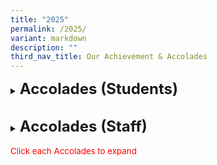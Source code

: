 ```yaml
---
title: "2025"
permalink: /2025/
variant: markdown
description: ""
third_nav_title: Our Achievement & Accolades
---
```

<details><summary><span style="font-size: 18pt;"><b>Accolades (Students)</b></span></summary>
<h5>National School Games</h5>
<span style="font-size: 10pt;"><b>NSG Taekwondo</b><br>
<span style="color:blue;">•</span>Junior Division (Girls) Poomsae Individual Red 1 <i>(5th Position)</i><br>
-Lam Shi Yuan Giuliana Star, 5-Respect<br>
<span style="color:blue;">•</span>Junior Division (Boys)Poomsae Individual White 9 <i>(3rd Position)</i><br>
-Wang Siyang, 1-Excellence<br>
<b>NSG Wushu</b><br>
<span style="color:blue;">•</span>Junior Division (Boys) 4-Duan Cudgel <i>(32nd Position)</i><br>
-Huan Zizhou, 5-Respect<br>
<span style="color:blue;">•</span>Senior Division (Boys) 1st International Spear <i>(8th Position)</i><br>
-Wang Zhuang Yu, 6-Integrity<br>
	
	
	
<h5>Visual-Spatial Mathlympics 2025</h5>
<span style="font-size: 10pt;">
<span style="color:blue;">•</span><b>Gold Award</b><br>
-Liu Boting, 6-Respect<br>
-Liu Chang, 6-Diligence<br>
<span style="font-size: 10pt;">
<span style="color:blue;">•</span><b>Silver Award</b><br>
-Zhang Zicheng, 6-Respect<br>
<span style="font-size: 10pt;">
<span style="color:blue;">•</span><b>Bronze Award</b><br>
-Xu Xiuhan, 6-Respect<br>
-Ilamurugu Subramanian Saidhakshin, 6-Respect<br>
-Wong Pin Zhe, 6-Respect<br>
-Zhou Luohan, 6-Respect<br>
-Teo Wei Yun, Phoebe, 6-Diligence<br>
-Lee Shu En, 6-Diligence<br>

<h5>National Mathematical Olympiad of Singapore (NMOS) 2025</h5>
<span style="font-size: 10pt;">
<span style="color:blue;">•</span><b>Silver Award</b><br>
-Yang Zihui, 5-Perseverance<br>
<span style="font-size: 10pt;">
<span style="color:blue;">•</span><b>Bronze Award</b><br>
- Li Weilin, 5-Respect<br>
-Huan Zizhou, 5-Respect<br>
-Chloe Lin Keyi, 5-Respect<br>
-Ng Jia Jun, 5-Confidence<br>
-Ji Zirui, 5-Perseverance<br>
<span style="font-size: 10pt;">
<span style="color:blue;">•</span><b>Honourable Mention</b><br>
-Kang Chern Xin, 5-Perseverance<br>
-Li Jiahui, 5-Respect<br>
-Lukas Lim Tian You, 5-Respect<br>
-Krshna Kumar, 5-Perseverance<br>
-Loke De Jie Keith, 5-Respect<br>
-Ong Chun Khai, 5-Perseverance<br>
-Loh Yi Kai, Jared, 5-Perseverance<br>
-Low Jia En Luis, 5-Respect<br>
-Teo Yu Rui, Joan, 5-Respect<br>
-Xio Shengbo Lui, 5-Respect<br>
-Ang Zi Ye, 5-Perseverance<br>
-Kaylee Koh Kai Li,5 Diligence<br>
-Lai Tian Fu, 5-Respect<br>
-Leong Yi Fang, 5-Perseverance<br>
-Lim Le Xuan, 5-Perseverance<br>
-Lim Ming Yang, 5-Perseverance<br>
-Nalaparaju Bhavyatha, 5-Respect<br>
	
<h5>Singapore Primary Science Olympiad (SPSO) held by NUS High School</h5>
<span style="font-size: 10pt;">
<span style="color:blue;">•</span><b>Silver Award</b><br>
-Huan Zizhou, 5-Respect<br>	
<span style="color:blue;">•</span><b>Bronze Award</b><br>
-Ipshita Wani, 5-Perseverance<br>
-Ji Zirui, 5-Perseverance<br>
<span style="color:blue;">•</span><b>Merit Award</b><br>
-Arissa Chong Jal Xuani, 5-Respect<br>
-Ethan Navin Zhang, 5-Respect<br>
-Jovelle Quek Qianzi, 5-Respect<br>
-Koh Yu Cheng, 5-Respect<br>
-Li Weilin, 5-Respect<br>
-Loke De Jie Keith, 5-Respect<br>
-Nalaparaju Bhavyatha, 5-Respect<br>
-Teo Yurui Joan, 5-Respect<br>
-Lau Boon Kai, 5-Perseverance<br>
-Rajith Siyona, 5-Perseverance<br>
-Yang Zihui, 5-Perseverance</span><br>	
<h5>Singapore Youth Festival (SYF) 2025 Art Exhibition</h5>
<span style="font-size: 10pt;">
<span style="color:blue;">•</span><b>Our students created the art piece 'Small Sculptures, Grand Ideas' and received a Certificate of Recognition for their outstanding artwork in the SYF 2025 Art Exhibition. Their submission was selected for the onsite exhibition, showcasing exemplary works from schools across Singapore.</b><br>
-Anis Natasya Binte Azmi, 5-Excellence<br>
-Arissa Low En Ling, 6-Diligence<br>
-Ashlynn Teo Enqi, 6-Integrity<br>
-Jiang Yumeng, 6-Respect<br>
-Nur Falisha Binte Shazellie, 5-Diligence<br>
-Nur Qadriyah Binte Muhammad Hazwan, 5-Excellence<br>
-Ong Xiang Ting Ashlee, 6-Diligence<br>
-Nurin Jazlina Binte Abdul Rahman, 5-Confidence<br>
-Raanya Binte Mohd Radzeman, 5-Confidence<br>
-Yeo En Qi, Jerlyn, 6-Diligence<br><br>
<i>Click <a style="text-decoration: none" href="https://www.lakesidepri.moe.edu.sg/syf-2025/">here</a> to learn more about our achievements</i></span><br>
<h5>Malay Language Competition: Lensa Si Cilik</h5>
<span style="font-size: 10pt;">
<span style="color:blue;">•</span><b>Gold Award</b><br>
-Shana D/O Siva, 4-Perseverance<br>
-Shayaan Haqqi Bin Shafiq, 4-Diligence<br>
-Danial Hakim Bin Sohaimi, 4-Diligence<br>
-Hanna Nayra Maryssa Binte Muhd Razif, 4-Diligence<br><br>
<i>Click <a style="text-decoration: none" href="https://www.lakesidepri.moe.edu.sg/lensa-si-cilik/">here</a> to learn more about our achievements</i></span><br>
<h5>Malay Storytelling Competition: Peraduan Saya Boleh Bercerita 2025</h5>
<span style="font-size: 10pt;">
<span style="color:blue;">•</span><b>Category A - Gold Awards</b><br>
-Nur Alysha Binte Muhammad Adnan <br>
-Sven Riz Lager<br>
-Durrah Sofia Binti Juraimi<br>
<span style="color:blue;">•</span><b>Category B - Gold Awards</b><br>
-Rakin Anaqi Bin Juraimi<br>
-Afif Khalil Bin Muhammad Khairul<br>
<span style="color:blue;">•</span><b>Category B - Silver Awards</b><br>	
-Nur Arissa Sofia Binte Mohamed Razil<br>
-Sofea Eryna Binte Eddy Aizat<br>
-Shayaan Haqqi Bin Shafiq<br>
-Shana D/O Siva<br>
<span style="color:blue;">•</span><b>Category B - Bronze Awards</b><br>	
-Ayla Faiha Binte Muhammad Khairul Fitri<br>	
-Nayla Aleena Binte Muhammad Faiz<br>	
-Marsya Binte Muhammad Nazrul<br>	
-Hanna Nayra Maryssa Binte Muhammad Razif Ariff<br>	
-Farieza Izzati Binte Mohamad Fazle<br>
<span style="color:blue;">•</span><b>Category C - Gold Awards</b><br>	
-Arissa Nurhumaira Binte Muhammad Haris<br>
-Safiyyah Izzraina Binte Mohamed Ismail<br>
<span style="color:blue;">•</span><b>Category C - Silver Awards</b><br>	
-Nur Insyirah Binte Norkhisham<br>
<span style="color:blue;">•</span><b>Category C - Bronze Awards</b><br>	
-Nur Alysha Zahra Binte Mohamed Razil<br>
-Nausheen Raihana Binte Muhammad Ridwan</span><br>	
<h5>The 29th National Primary Schools On-the-Spot Chinese Creative Essay Writing Competition</h5>
<span style="font-size: 10pt;">
<span style="color:blue;">•</span><b>Outstanding Awards</b><br>
-Li Jiahui - 5 Respect <br>
<span style="color:blue;">•</span><b>Honourable Awards</b><br>
-Yu Jin Xuan - 4 Excellence </span><br>
<h5>Green Schools @ South West CDC</h5>
<span style="font-size: 10pt;">
<span style="color:blue;">•</span><b>3 Stars Award</b><br>
-Lakeside Primary School was awarded 3 Stars in the Green Schools @ South West 2024 programme on 25 January 2025. Organized by the South West CDC, this programme recognizes the school’s efforts in educating and instilling environmental responsibility in students throughout 2024. This marks our second consecutive year of achieving this recognition.<br><br>
<i>Click <a style="text-decoration: none" href="https://www.lakesidepri.moe.edu.sg/green-schools-south-west-cdc-3-star-award/">here</a> to learn more about our achievements</i></span><br>


</span></span></span></span></span></span></span></details>

<br>

<details><summary><span style="font-size: 18pt;"><b>Accolades (Staff)</b></span></summary>
<h5>2025 MOE Innergy Award Winners</h5>		
This year, the Ministry of Education (MOE) is recognising 234 award winners from
across HQ, Schools, and Statutory Boards who have developed and implemented
innovative solutions to improve teaching and learning and/or work processes. We are
incredibly proud to be counted among them, having secured a Silver Award for our
work.<br><br>
<b>Project Title</b>: Streamlining Educational Administration: Automated Workflow Solutions
for Efficiency at Lakeside Primary School<br>
<b>Award Type</b>: Silver<br>
<b>Project Category</b>: Work Processes<br>
<b>Area of Focus</b>: Information Technology<br>
<h5>MOE Service Excellence Award (MSEA) 2025 Winners</h5>	
The MSEA recognises MOE staff who are passionate in their service delivery,
consistently serve internal and external customers with C.A.R.E. (Courtesy,
Accessibility, Responsiveness and Effectiveness), and inspire their colleagues to do
likewise.<br><br>
<span style="font-size: 10pt;">
<span style="color:blue;">•</span> <b>Gold and Platinum Award:</b><br>
-Mrs Casren Aw<br>
<span style="color:blue;">•</span> <b>Gold Award:</b><br>
-Mrs Ain Lager<br>
-Ms Linda Lee<br>
-Mr Li Shifang<br>
-Ms Lim Hsiao Qing<br>
-Mrs Charmaine Tan<br>
-Ms Eugenia Lim<br>
-Mdm Nurwani Yacob<br>
-Mrs Vijay<br>
-Mdm Samsinar Mohamad<br>
-Mdm Tjhaij Kim Njoen<br>
-Mrs Angeline Tang<br>
<span style="color:blue;">•</span> <b>Silver Award:</b><br>
-Mdm Callie Yu<br>
-Ms Audrey Cheong<br>
-Mdm Chua Lim Peng<br>
-Mrs Wong Sushan<br>
-Ms Corinna Lam<br>
-Mdm Foo Mei Mei<br>
-Ms J’me Ong<br>
-Ms Kendis Poh<br>
-Mr Koh Yong Keong<br>
-Ms Law Ai Ning<br>
-Ms Lee Jiajin<br>
-Mrs Florence Kong<br>
-Mrs Lim Siew Pei<br>
-Ms Hilda Tan<br></span>
<h5>MOE Long Service Awards 2025</h5>
<span style="font-size: 10pt;">
<span style="color:blue;">•</span> <b>5 Years MOE Long Service Award:</b><br>
- Mr Koh Yong Keong <br>
- Mrs Genelle Ng<br>
- Ms Ng Min Yi <br>
<span style="color:blue;">•</span> <b>10 Years MOE Long Service Award:</b><br>
- Ms Law Ai Ning <br>
- Mrs Wee Mei Ling <br>
- Mr Mohd Shaan Bin Mohammad Shafie<br>
<span style="color:blue;">•</span> <b>15 Years MOE Long Service Award:</b><br>
- Mdm Haliah Binte Ibrahim <br>
- Mdm Janice Lim Qiu Yin<br>
- Nur Ain Binte Mohamed Amin <br>
- Mdm Nur Nazihah binte Razali <br>
- Mr Omar bin Yusop <br>
- Ms Stephanie Ong Si Yong<br>
- Mdm Sabariah binte Mohd Zin<br>
- Ms Siti An-Nisa Binte Hambali<br>
- Mdm Siti Nadzirah Binte Ajis<br>
- Mr Terence Tay Jia Ming<br>
- Mdm Vijayalakshmi Sasikumar<br> 
<span style="color:blue;">•</span> <b>20 Years MOE Long Service Award:</b><br>
- Mr Chan Kok Hong<br>
- Mdm Quay Lay Nah <br>
- Mdm Sharinah Ahmad<br>
- Ms Tan Hui Ping<br>
<span style="color:blue;">•</span> <b>25 Years MOE Long Service Award:</b><br>
- Mdm Loh Foong Leng <br>
- Mrs Susan Kwan<br>
<span style="color:blue;">•</span> <b>30 Years MOE Long Service Award:</b><br>
- Mdm Marini Bte Mahmood <br>
<span style="color:blue;">•</span> <b>35 Years MOE Long Service Award:</b><br>
- Mdm Nur Liza Bte Sudin<br>
- Ms Zurina Bte Main<br></span>
	
</details>
<br><span style="font-size: 10pt;color:red;">Click each Accolades to expand</span>